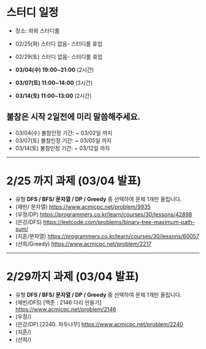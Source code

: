 # 스터디 일정
- 장소: 와와 스터디룸
- 02/25(화) 스터디 없음- 스터디룸 휴업
- 02/29(토) 스터디 없음- 스터디룸 휴업

- **03/04(수) 19:00~21:00** (2시간)  
- **03/07(토) 11:00~14:00** (3시간)
- **03/14(토) 11:00~13:00** (2시간)

## 불참은 시작 2일전에 미리 말씀해주세요.
- 03/04(수) 불참인정 기간: ~ 03/02일 까지
- 03/07(토) 불참인정 기간: ~ 03/05일 까지
- 03/14(토) 불참인정 기간: ~ 03/12일 까지

<hr>

# 2/25 까지 과제 (03/04 발표)
- 유형 **DFS / BFS/ 문자열 / DP / Greedy** 중 선택하여 문제 1개만 올립니다.
- (재빈/ 문자열) https://www.acmicpc.net/problem/9935
- (우정/DP) https://programmers.co.kr/learn/courses/30/lessons/42898
- (은강/DFS) https://leetcode.com/problems/binary-tree-maximum-path-sum/
- (지훈/문자열) https://programmers.co.kr/learn/courses/30/lessons/60057
- (선희/Greedy) https://www.acmicpc.net/problem/2217

 <hr>
 
# 2/29까지 과제 (03/04 발표)
- 유형 **DFS / BFS/ 문자열 / DP / Greedy** 중 선택하여 문제 1개만 올립니다.
- (재빈/DFS) [백준 : 2146 다리 만들기] https://www.acmicpc.net/problem/2146
- (우정/)
- (은강/DP) [2240. 자두나무] https://www.acmicpc.net/problem/2240
- (지훈/) 
- (선희/) 
